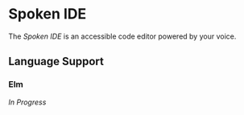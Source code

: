 # Spoken IDE

The _Spoken IDE_ is an accessible code editor powered by your voice.

## Language Support

### Elm

_In Progress_
